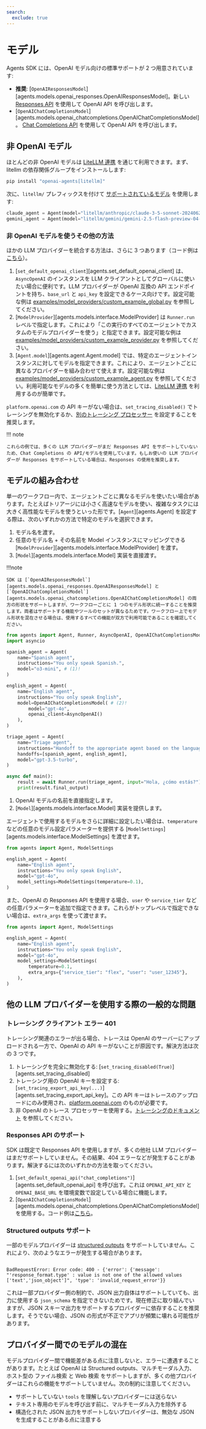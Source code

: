 ```yaml
---
search:
  exclude: true
---
```

# モデル

Agents SDK には、OpenAI モデル向けの標準サポートが 2 つ用意されています:

-   **推奨**: [`OpenAIResponsesModel`][agents.models.openai_responses.OpenAIResponsesModel]。新しい [Responses API](https://platform.openai.com/docs/api-reference/responses) を使用して OpenAI API を呼び出します。
-   [`OpenAIChatCompletionsModel`][agents.models.openai_chatcompletions.OpenAIChatCompletionsModel]。 [Chat Completions API](https://platform.openai.com/docs/api-reference/chat) を使用して OpenAI API を呼び出します。

## 非 OpenAI モデル

ほとんどの非 OpenAI モデルは [LiteLLM 連携](./litellm.md) を通じて利用できます。まず、litellm の依存関係グループをインストールします:

```bash
pip install "openai-agents[litellm]"
```

次に、`litellm/` プレフィックスを付けて [サポートされているモデル](https://docs.litellm.ai/docs/providers) を使用します:

```python
claude_agent = Agent(model="litellm/anthropic/claude-3-5-sonnet-20240620", ...)
gemini_agent = Agent(model="litellm/gemini/gemini-2.5-flash-preview-04-17", ...)
```

### 非 OpenAI モデルを使うその他の方法

ほかの LLM プロバイダーを統合する方法は、さらに 3 つあります（コード例は [こちら](https://github.com/openai/openai-agents-python/tree/main/examples/model_providers/)）。

1. [`set_default_openai_client`][agents.set_default_openai_client] は、`AsyncOpenAI` のインスタンスを LLM クライアントとしてグローバルに使いたい場合に便利です。LLM プロバイダーが OpenAI 互換の API エンドポイントを持ち、`base_url` と `api_key` を設定できるケース向けです。設定可能な例は [examples/model_providers/custom_example_global.py](https://github.com/openai/openai-agents-python/tree/main/examples/model_providers/custom_example_global.py) を参照してください。
2. [`ModelProvider`][agents.models.interface.ModelProvider] は `Runner.run` レベルで指定します。これにより「この実行のすべてのエージェントでカスタムのモデルプロバイダーを使う」と指定できます。設定可能な例は [examples/model_providers/custom_example_provider.py](https://github.com/openai/openai-agents-python/tree/main/examples/model_providers/custom_example_provider.py) を参照してください。
3. [`Agent.model`][agents.agent.Agent.model] では、特定のエージェントインスタンスに対してモデルを指定できます。これにより、エージェントごとに異なるプロバイダーを組み合わせて使えます。設定可能な例は [examples/model_providers/custom_example_agent.py](https://github.com/openai/openai-agents-python/tree/main/examples/model_providers/custom_example_agent.py) を参照してください。利用可能なモデルの多くを簡単に使う方法としては、[LiteLLM 連携](./litellm.md) を利用するのが簡単です。

`platform.openai.com` の API キーがない場合は、`set_tracing_disabled()` でトレーシングを無効化するか、[別のトレーシング プロセッサー](../tracing.md) を設定することを推奨します。

!!! note

    これらの例では、多くの LLM プロバイダーがまだ Responses API をサポートしていないため、Chat Completions の API/モデルを使用しています。もしお使いの LLM プロバイダーが Responses をサポートしている場合は、Responses の使用を推奨します。

## モデルの組み合わせ

単一のワークフロー内で、エージェントごとに異なるモデルを使いたい場合があります。たとえばトリアージには小さく高速なモデルを使い、複雑なタスクには大きく高性能なモデルを使うといった形です。[`Agent`][agents.Agent] を設定する際は、次のいずれかの方法で特定のモデルを選択できます。

1. モデル名を渡す。
2. 任意のモデル名 + その名前を Model インスタンスにマッピングできる [`ModelProvider`][agents.models.interface.ModelProvider] を渡す。
3. [`Model`][agents.models.interface.Model] 実装を直接渡す。

!!!note

    SDK は [`OpenAIResponsesModel`][agents.models.openai_responses.OpenAIResponsesModel] と [`OpenAIChatCompletionsModel`][agents.models.openai_chatcompletions.OpenAIChatCompletionsModel] の両方の形状をサポートしますが、ワークフローごとに 1 つのモデル形状に統一することを推奨します。両者はサポートする機能やツールのセットが異なるためです。ワークフロー上でモデル形状を混在させる場合は、使用するすべての機能が双方で利用可能であることを確認してください。

```python
from agents import Agent, Runner, AsyncOpenAI, OpenAIChatCompletionsModel
import asyncio

spanish_agent = Agent(
    name="Spanish agent",
    instructions="You only speak Spanish.",
    model="o3-mini", # (1)!
)

english_agent = Agent(
    name="English agent",
    instructions="You only speak English",
    model=OpenAIChatCompletionsModel( # (2)!
        model="gpt-4o",
        openai_client=AsyncOpenAI()
    ),
)

triage_agent = Agent(
    name="Triage agent",
    instructions="Handoff to the appropriate agent based on the language of the request.",
    handoffs=[spanish_agent, english_agent],
    model="gpt-3.5-turbo",
)

async def main():
    result = await Runner.run(triage_agent, input="Hola, ¿cómo estás?")
    print(result.final_output)
```

1. OpenAI モデルの名前を直接指定します。
2. [`Model`][agents.models.interface.Model] 実装を提供します。

エージェントで使用するモデルをさらに詳細に設定したい場合は、`temperature` などの任意のモデル設定パラメーターを提供する [`ModelSettings`][agents.models.interface.ModelSettings] を渡せます。

```python
from agents import Agent, ModelSettings

english_agent = Agent(
    name="English agent",
    instructions="You only speak English",
    model="gpt-4o",
    model_settings=ModelSettings(temperature=0.1),
)
```

また、OpenAI の Responses API を使用する場合、`user` や `service_tier` などの任意パラメーターを追加で指定できます。これらがトップレベルで指定できない場合は、`extra_args` を使って渡せます。

```python
from agents import Agent, ModelSettings

english_agent = Agent(
    name="English agent",
    instructions="You only speak English",
    model="gpt-4o",
    model_settings=ModelSettings(
        temperature=0.1,
        extra_args={"service_tier": "flex", "user": "user_12345"},
    ),
)
```

## 他の LLM プロバイダーを使用する際の一般的な問題

### トレーシング クライアント エラー 401

トレーシング関連のエラーが出る場合、トレースは OpenAI のサーバーにアップロードされる一方で、OpenAI の API キーがないことが原因です。解決方法は次の 3 つです。

1. トレーシングを完全に無効化する: [`set_tracing_disabled(True)`][agents.set_tracing_disabled]
2. トレーシング用の OpenAI キーを設定する: [`set_tracing_export_api_key(...)`][agents.set_tracing_export_api_key]。この API キーはトレースのアップロードにのみ使用され、[platform.openai.com](https://platform.openai.com/) のものが必要です。
3. 非 OpenAI のトレース プロセッサーを使用する。[トレーシングのドキュメント](../tracing.md#custom-tracing-processors) を参照してください。

### Responses API のサポート

SDK は既定で Responses API を使用しますが、多くの他社 LLM プロバイダーはまだサポートしていません。その結果、404 エラーなどが発生することがあります。解決するには次のいずれかの方法を取ってください。

1. [`set_default_openai_api("chat_completions")`][agents.set_default_openai_api] を呼び出す。これは `OPENAI_API_KEY` と `OPENAI_BASE_URL` を環境変数で設定している場合に機能します。
2. [`OpenAIChatCompletionsModel`][agents.models.openai_chatcompletions.OpenAIChatCompletionsModel] を使用する。コード例は[こちら](https://github.com/openai/openai-agents-python/tree/main/examples/model_providers/)。

### Structured outputs サポート

一部のモデルプロバイダーは [structured outputs](https://platform.openai.com/docs/guides/structured-outputs) をサポートしていません。これにより、次のようなエラーが発生する場合があります。

```

BadRequestError: Error code: 400 - {'error': {'message': "'response_format.type' : value is not one of the allowed values ['text','json_object']", 'type': 'invalid_request_error'}}

```

これは一部プロバイダー側の制約で、JSON 出力自体はサポートしていても、出力に使用する `json_schema` を指定できないためです。現在修正に取り組んでいますが、JSON スキーマ出力をサポートするプロバイダーに依存することを推奨します。そうでない場合、JSON の形式が不正でアプリが頻繁に壊れる可能性があります。

## プロバイダー間でのモデルの混在

モデルプロバイダー間で機能差がある点に注意しないと、エラーに遭遇することがあります。たとえば OpenAI は Structured outputs、マルチモーダル入力、ホスト型の ファイル検索 と Web 検索 をサポートしますが、多くの他プロバイダーはこれらの機能をサポートしていません。次の制約に注意してください。

-   サポートしていない `tools` を理解しないプロバイダーには送らない
-   テキスト専用のモデルを呼び出す前に、マルチモーダル入力を除外する
-   構造化された JSON 出力をサポートしないプロバイダーは、無効な JSON を生成することがある点に注意する